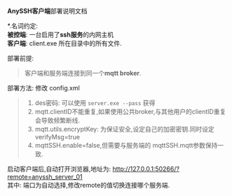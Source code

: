 **AnySSH客户端**部署说明文档

*.名词约定:\
**被控端**: 一台启用了**ssh服务**的内网主机\
**客户端**: client.exe 所在目录中的所有文件.

部署前提:
>客户端和服务端连接到同一个**mqtt broker**.

部署方法: 修改 config.xml
> 1. des密码: 可以使用 `server.exe --pass` 获得
> 2. mqtt.clientID不能重复,如果使用公共broker,与其他用户的clientID重复会导致频繁断线.
> 3. mqtt.utils.encryptKey: 为保证安全,设定自己的加密密钥.同时设定verifyMsg=true
> 4. mqttSSH.enable=false,但需要与服务端的 mqttSSH.mqtt参数保持一致.

启动客户端后,自动打开浏览器,地址为: http://127.0.0.1:50266/?remote=anyssh_server_01 \
其中: 端口为自动选择,修改remote的值切换连接哪个服务端.
